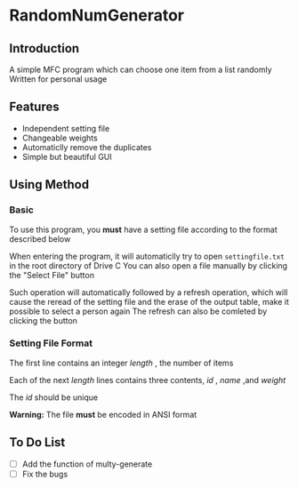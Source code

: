# RandomNumGenerator

## Introduction

A simple MFC program which can choose one item from a list randomly
Written for personal usage

## Features

- Independent setting file
- Changeable weights
- Automaticlly remove the duplicates
- Simple but beautiful GUI

## Using Method

### Basic

To use this program, you **must** have a setting file according to the format described below

When entering the program, it will automaticlly try to open `settingfile.txt` in the root directory of Drive C 
You can also open a file manually by clicking the "Select File" button

Such operation will automatically followed by a refresh operation, which will cause the reread of the setting file and the erase of the output table, make it possible to select a person again
The refresh can also be comleted by clicking the button

### Setting File Format

The first line contains an integer $length$ , the number of items

Each of the next $length$ lines contains three contents, $id$ , $name$ ,and $weight$ 

The $id$ should be unique

 **Warning:** The file **must** be encoded in ANSI format

## To Do List

- [ ] Add the function of multy-generate 
- [ ] Fix the bugs